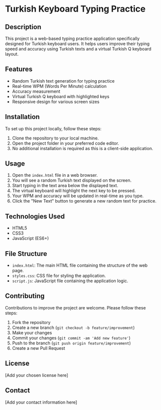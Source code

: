 # Turkish Keyboard Typing Practice

## Description
This project is a web-based typing practice application specifically designed for Turkish keyboard users. It helps users improve their typing speed and accuracy using Turkish texts and a virtual Turkish Q keyboard layout.

## Features
- Random Turkish text generation for typing practice
- Real-time WPM (Words Per Minute) calculation
- Accuracy measurement
- Virtual Turkish Q keyboard with highlighted keys
- Responsive design for various screen sizes

## Installation
To set up this project locally, follow these steps:

1. Clone the repository to your local machine.
2. Open the project folder in your preferred code editor.
3. No additional installation is required as this is a client-side application.

## Usage
1. Open the `index.html` file in a web browser.
2. You will see a random Turkish text displayed on the screen.
3. Start typing in the text area below the displayed text.
4. The virtual keyboard will highlight the next key to be pressed.
5. Your WPM and accuracy will be updated in real-time as you type.
6. Click the "New Text" button to generate a new random text for practice.

## Technologies Used
- HTML5
- CSS3
- JavaScript (ES6+)

## File Structure
- `index.html`: The main HTML file containing the structure of the web page.
- `styles.css`: CSS file for styling the application.
- `script.js`: JavaScript file containing the application logic.

## Contributing
Contributions to improve the project are welcome. Please follow these steps:
1. Fork the repository
2. Create a new branch (`git checkout -b feature/improvement`)
3. Make your changes
4. Commit your changes (`git commit -am 'Add new feature'`)
5. Push to the branch (`git push origin feature/improvement`)
6. Create a new Pull Request

## License
[Add your chosen license here]

## Contact
[Add your contact information here]
